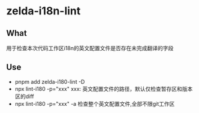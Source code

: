 # zelda-i18n-lint

## What

用于检查本次代码工作区i18n的英文配置文件是否存在未完成翻译的字段

## Use

- pnpm add zelda-i180-lint -D
- npx lint-i180 -p="xxx"    xxx: 英文配置文件的路径，默认仅检查暂存区和版本区的diff
- npx lint-i180 -p="xxx" -a   检查整个英文配置文件,全部不限git工作区


